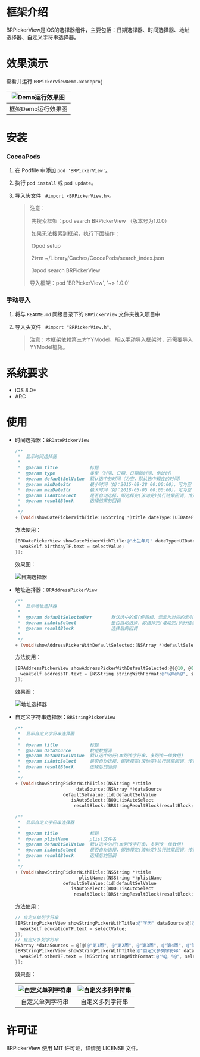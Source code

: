 # 框架介绍
BRPickerView是iOS的选择器组件，主要包括：日期选择器、时间选择器、地址选择器、自定义字符串选择器。

# 效果演示

查看并运行 `BRPickerViewDemo.xcodeproj`

| ![Demo运行效果图](https://github.com/borenfocus/BRPickerView/blob/master/BRPickerViewDemo/%E6%95%88%E6%9E%9C%E5%9B%BE.gif) |
| :--------------------------------------: |
|               框架Demo运行效果图                |

# 安装

### CocoaPods

1. 在 Podfile 中添加 `pod 'BRPickerView'`。

2. 执行 `pod install` 或 `pod update`。

3. 导入头文件 ` #import <BRPickerView.h>`。

   >注意：
   >
   >​	先搜索框架：pod search BRPickerView （版本号为1.0.0）
   >
   >​	如果无法搜索到框架，执行下面操作：
   >
   >​	1》pod setup
   >
   >​	2》rm ~/Library/Caches/CocoaPods/search_index.json
   >
   >​	3》pod search BRPickerView
   >
   >导入框架：pod 'BRPickerView', '~> 1.0.0'

### 手动导入

1. 将与 `README.md` 同级目录下的 `BRPickerView` 文件夹拽入项目中

2. 导入头文件 ` #import "BRPickerView.h"`。

   > 注意：本框架依赖第三方YYModel，所以手动导入框架时，还需要导入YYModel框架。

# 系统要求

- iOS 8.0+
- ARC

# 使用

- 时间选择器：`BRDatePickerView`

  ```objective-c
  /**
   *  显示时间选择器
   *
   *  @param title            标题
   *  @param type             类型（时间、日期、日期和时间、倒计时）
   *  @param defaultSelValue  默认选中的时间（为空，默认选中现在的时间）
   *  @param minDateStr       最小时间（如：2015-08-28 00:00:00），可为空
   *  @param maxDateStr       最大时间（如：2018-05-05 00:00:00），可为空
   *  @param isAutoSelect     是否自动选择，即选择完(滚动完)执行结果回调，传选择的结果值
   *  @param resultBlock      选择结果的回调
   *
   */
  + (void)showDatePickerWithTitle:(NSString *)title dateType:(UIDatePickerMode)type defaultSelValue:(NSString *)defaultSelValue minDateStr:(NSString *)minDateStr maxDateStr:(NSString *)maxDateStr isAutoSelect:(BOOL)isAutoSelect resultBlock:(BRDateResultBlock)resultBlock;
  ```

  方法使用：

  ```objective-c
  [BRDatePickerView showDatePickerWithTitle:@"出生年月" dateType:UIDatePickerModeDate defaultSelValue:weakSelf.birthdayTF.text minDateStr:@"" maxDateStr:[NSDate currentDateString] isAutoSelect:YES resultBlock:^(NSString *selectValue) {
  	weakSelf.birthdayTF.text = selectValue;
  }];
  ```

  效果图：

  ![日期选择器](https://github.com/borenfocus/BRPickerView/blob/master/BRPickerViewDemo/%E5%87%BA%E7%94%9F%E5%B9%B4%E6%9C%88.gif)

- 地址选择器：`BRAddressPickerView`

  ```objective-c
  /**
   *  显示地址选择器
   *
   *  @param defaultSelectedArr       默认选中的值(传数组，元素为对应的索引值。如：@[@10, @1, @1])
   *  @param isAutoSelect             是否自动选择，即选择完(滚动完)执行结果回调，传选择的结果值
   *  @param resultBlock              选择后的回调
   *
   */
  + (void)showAddressPickerWithDefaultSelected:(NSArray *)defaultSelectedArr isAutoSelect:(BOOL)isAutoSelect resultBlock:(BRAddressResultBlock)resultBlock;
  ```

  方法使用：

  ```objective-c
  [BRAddressPickerView showAddressPickerWithDefaultSelected:@[@10, @0, @3] isAutoSelect:YES resultBlock:^(NSArray *selectAddressArr) {
  	weakSelf.addressTF.text = [NSString stringWithFormat:@"%@%@%@", selectAddressArr[0], selectAddressArr[1], selectAddressArr[2]];
  }];
  ```

  效果图：

  ![地址选择器](https://github.com/borenfocus/BRPickerView/blob/master/BRPickerViewDemo/%E5%9C%B0%E5%9D%80.gif)

- 自定义字符串选择器：`BRStringPickerView`

  ```objective-c
  /**
   *  显示自定义字符串选择器
   *
   *  @param title            标题
   *  @param dataSource       数组数据源
   *  @param defaultSelValue  默认选中的行(单列传字符串，多列传一维数组)
   *  @param isAutoSelect     是否自动选择，即选择完(滚动完)执行结果回调，传选择的结果值
   *  @param resultBlock      选择后的回调
   *
   */
  + (void)showStringPickerWithTitle:(NSString *)title
                         dataSource:(NSArray *)dataSource
                    defaultSelValue:(id)defaultSelValue
                       isAutoSelect:(BOOL)isAutoSelect
                        resultBlock:(BRStringResultBlock)resultBlock;
                        
  /**
   *  显示自定义字符串选择器
   *
   *  @param title            标题
   *  @param plistName        plist文件名
   *  @param defaultSelValue  默认选中的行(单列传字符串，多列传一维数组)
   *  @param isAutoSelect     是否自动选择，即选择完(滚动完)执行结果回调，传选择的结果值
   *  @param resultBlock      选择后的回调
   *
   */
  + (void)showStringPickerWithTitle:(NSString *)title
                          plistName:(NSString *)plistName
                    defaultSelValue:(id)defaultSelValue
                       isAutoSelect:(BOOL)isAutoSelect
                        resultBlock:(BRStringResultBlock)resultBlock;
  ```

  方法使用：

  ```objective-c
  // 自定义单列字符串
  [BRStringPickerView showStringPickerWithTitle:@"学历" dataSource:@[@"大专以下", @"大专", @"本科", @"硕士", @"博士", @"博士后"] defaultSelValue:@"本科" isAutoSelect:YES resultBlock:^(id selectValue) {
  	weakSelf.educationTF.text = selectValue;
  }];
  // 自定义多列字符串
  NSArray *dataSources = @[@[@"第1周", @"第2周", @"第3周", @"第4周", @"第5周", @"第6周", @"第7周"], @[@"第1天", @"第2天", @"第3天", @"第4天", @"第5天", @"第6天", @"第7天"]];
  [BRStringPickerView showStringPickerWithTitle:@"自定义多列字符串" dataSource:dataSources defaultSelValue:@[@"第3周", @"第3天"] isAutoSelect:YES resultBlock:^(id selectValue) {
  	weakSelf.otherTF.text = [NSString stringWithFormat:@"%@，%@", selectValue[0], selectValue[1]];
  }];
  ```

  效果图：

  | ![自定义单列字符串](https://github.com/borenfocus/BRPickerView/blob/master/BRPickerViewDemo/%E8%87%AA%E5%AE%9A%E4%B9%89%E5%8D%95%E5%88%97%E5%AD%97%E7%AC%A6%E4%B8%B2.gif) | ![自定义多列字符串](https://github.com/borenfocus/BRPickerView/blob/master/BRPickerViewDemo/%E8%87%AA%E5%AE%9A%E4%B9%89%E5%A4%9A%E5%88%97%E5%AD%97%E7%AC%A6%E4%B8%B2.gif) |
  | :--------------------------------------: | :--------------------------------------: |
  |                 自定义单列字符串                 |                 自定义多列字符串                 |

# 许可证

BRPickerView 使用 MIT 许可证，详情见 LICENSE 文件。
